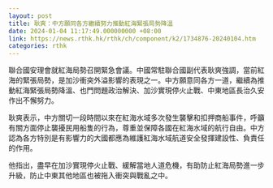 ```yaml
---
layout: post
title: 耿爽：中方願同各方繼續努力推動紅海緊張局勢降溫
date: 2024-01-04 11:17:49.000000000 +08:00
link: https://news.rthk.hk/rthk/ch/component/k2/1734876-20240104.htm
categories: rthk
---
```


聯合國安理會就紅海局勢召開緊急會議。中國常駐聯合國副代表耿爽強調，當前紅海的緊張局勢，是加沙衝突外溢影響的表現之一。中方願意同各方一道，繼續為推動紅海緊張局勢降溫、也門問題政治解決、加沙實現停火止戰、中東地區長治久安作出不懈努力。

耿爽表示，中方關切一段時間以來在紅海水域多次發生襲擊和扣押商船事件，呼籲有關方面停止襲擾民用船隻的行為，尊重並保障各國在紅海水域的航行自由。中方認為各方特別是有影響力的大國都應為維護紅海水域航道安全發揮建設性、負責任的作用。

他指出，盡早在加沙實現停火止戰、緩解當地人道危機，有助防止紅海局勢進一步升級，防止中東其他地區也被拖入衝突與戰亂之中。
